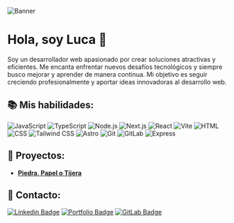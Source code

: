 ![Banner](https://user-images.githubusercontent.com/74038190/241765440-80728820-e06b-4f96-9c9e-9df46f0cc0a5.gif)

# Hola, soy Luca 👋

Soy un desarrollador web apasionado por crear soluciones atractivas y eficientes. Me encanta enfrentar nuevos desafíos tecnológicos y siempre busco mejorar y aprender de manera continua. Mi objetivo es seguir creciendo profesionalmente y aportar ideas innovadoras al desarrollo web.


## 📚 Mis habilidades:

![JavaScript](https://img.shields.io/badge/-JavaScript-f7df1e?style=for-the-badge&logo=javascript&logoColor=white)
![TypeScript](https://img.shields.io/badge/-TypeScript-3178c6?style=for-the-badge&logo=typescript&logoColor=white)
![Node.js](https://img.shields.io/badge/-Node.js-339933?style=for-the-badge&logo=node.js&logoColor=white)
![Next.js](https://img.shields.io/badge/-Next.js-000000?style=for-the-badge&logo=next.js&logoColor=white)
![React](https://img.shields.io/badge/-React-61DAFB?style=for-the-badge&logo=react&logoColor=white)
![Vite](https://img.shields.io/badge/-Vite-646CFF?style=for-the-badge&logo=vite&logoColor=white)
![HTML](https://img.shields.io/badge/-HTML5-E34F26?style=for-the-badge&logo=html5&logoColor=white)
![CSS](https://img.shields.io/badge/-CSS3-1572B6?style=for-the-badge&logo=css3&logoColor=white)
![Tailwind CSS](https://img.shields.io/badge/-Tailwind_CSS-06B6D4?style=for-the-badge&logo=tailwind-css&logoColor=white)
![Astro](https://img.shields.io/badge/-Astro-FF5D01?style=for-the-badge&logo=astro&logoColor=white)
![Git](https://img.shields.io/badge/-Git-F05032?style=for-the-badge&logo=git&logoColor=white)
![GitLab](https://img.shields.io/badge/-GitLab-FC6D26?style=for-the-badge&logo=gitlab&logoColor=white)
![Express](https://img.shields.io/badge/-Express-000000?style=for-the-badge&logo=express&logoColor=white)


## 🌱 Proyectos:

- [**Piedra, Papel o Tijera**](https://github.com/LucaCarena97/Piedra-Papel-o-Tijera)


## 🚀 Contacto:

[![Linkedin Badge](https://img.shields.io/badge/-Luca%20Carena-0077B5?style=for-the-badge&logo=linkedin&logoColor=white&link=https://www.linkedin.com/in/luca-carena-463855127/)](https://www.linkedin.com/in/luca-carena-463855127/)
[![Portfolio Badge](https://img.shields.io/badge/-%20Portafolio-000000?style=for-the-badge&logo=vercel&logoColor=white&link=https://luca-carena-web.vercel.app/)](https://luca-carena-web.vercel.app/)
[![GitLab Badge](https://img.shields.io/badge/-Mi%20GitLab-FC6D26?style=for-the-badge&logo=gitlab&logoColor=white&link=https://gitlab.com/lucacarena98)](https://gitlab.com/lucacarena98)

